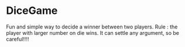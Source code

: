 # DiceGame
Fun and simple way to decide a winner between two players.
Rule : the player with larger number on die wins.
It can settle any argument, so be careful!!!!
